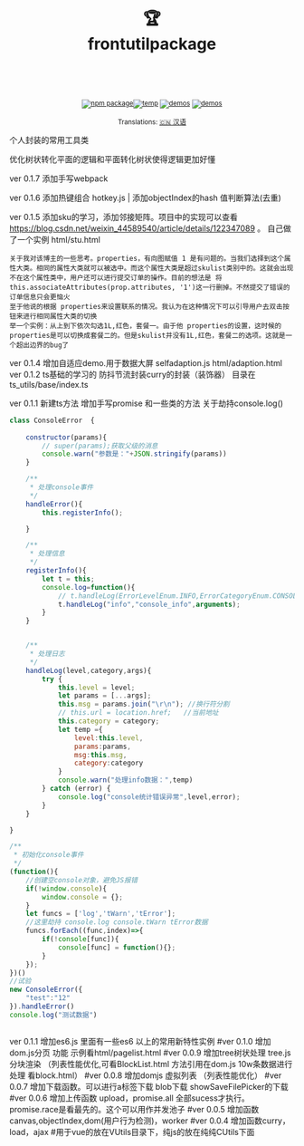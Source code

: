 <div align="center"><h1>
<br/>
🏆
<br />
frontutilpackage
<br /><br />
</h1>
<sup>
<br />
<br />
<a href="gitee.com/Electrolux"><img src="https://img.shields.io/static/v1?label=version&message=v0.1.4&color=blue" alt="npm package" /></a><a href=https://space.bilibili.com/286773126><img src="https://img.shields.io/static/v1?label=Bili&message=Electrolux&color=pink" alt="temp" /></a>
<a href="gitee.com/Electrolux">   <img src="https://img.shields.io/static/v1?label=Author&message=Electrolux&color=yellow" alt="demos" /></a>
<a href="gitee.com/Electrolux">   <img src="https://img.shields.io/static/v1?label=Contribute&message=welcome&color=green" alt="demos" /></a>
<br />
</a>
<br />
Translations: <a href="">🇨🇳 汉语</a>
</sup>
</div>

个人封装的常用工具类 


优化树状转化平面的逻辑和平面转化树状使得逻辑更加好懂

ver 0.1.7 添加手写webpack

ver 0.1.6 添加热键组合 hotkey.js | 添加objectIndex的hash 值判断算法(去重)


ver 0.1.5 添加sku的学习，添加邻接矩阵。项目中的实现可以查看 https://blog.csdn.net/weixin_44589540/article/details/122347089  。 自己做了一个实例 html/stu.html

```
关于我对该博主的一些思考。properties，有向图赋值 1 是有问题的。当我们选择到这个属性大类。相同的属性大类就可以被选中。而这个属性大类是超过skulist类别中的。这就会出现不在这个属性类中，用户还可以进行提交订单的操作。目前的想法是 将this.associateAttributes(prop.attributes, '1')这一行删掉。不然提交了错误的订单信息只会更恼火
至于他说的根据 properties来设置联系的情况。我认为在这种情况下可以引导用户去双击按钮来进行相同属性大类的切换
举一个实例：从上到下依次勾选1L,红色，套餐一。由于他 properties的设置，这时候的 properties是可以切换成套餐二的。但是skulist并没有1L,红色，套餐二的选项。这就是一个超出边界的bug了

```


ver 0.1.4 增加自适应demo.用于数据大屏 selfadaption.js html/adaption.html
ver 0.1.2 ts基础的学习的 防抖节流封装curry的封装（装饰器） 
目录在ts_utils/base/index.ts


ver 0.1.1 新建ts方法
增加手写promise 和一些类的方法
关于劫持console.log()
```js
class ConsoleError  {
    
    constructor(params){
        // super(params);获取父级的消息
        console.warn("参数是："+JSON.stringify(params))
    }

    /**
     * 处理console事件
     */
    handleError(){
        this.registerInfo();

    }

    /**
     * 处理信息
     */
    registerInfo(){
        let t = this;
        console.log=function(){
            // t.handleLog(ErrorLevelEnum.INFO,ErrorCategoryEnum.CONSOLE_INFO,arguments);
            t.handleLog("info","console_info",arguments);
        }
    }


    /**
     * 处理日志
     */
    handleLog(level,category,args){
        try {
            this.level = level;
            let params = [...args];
            this.msg = params.join("\r\n"); //换行符分割
            // this.url = location.href;   //当前地址
            this.category = category;
            let temp ={
                level:this.level,
                params:params,
                msg:this.msg,
                category:category
            }
            console.warn("处理info数据：",temp)
        } catch (error) {
            console.log("console统计错误异常",level,error);
        }
    }

}

/**
 * 初始化console事件
 */
(function(){  
    //创建空console对象，避免JS报错  
    if(!window.console){
        window.console = {};
    }
    let funcs = ['log','tWarn','tError'];
    //这里劫持 console.log console.tWarn tError数据
    funcs.forEach((func,index)=>{
        if(!console[func]){
            console[func] = function(){};
        }
    });
})()
//试验
new ConsoleError({
    "test":"12"
}).handleError()
console.log("测试数据")



```
ver 0.1.1 增加es6.js 里面有一些es6 以上的常用新特性实例
#ver 0.1.0 增加dom.js分页 功能 示例看html/pagelist.html
#ver 0.0.9 增加tree树状处理 tree.js 分块渲染 （列表性能优化,可看BlockList.html  方法引用在dom.js 10w条数据进行处理 看block.html）
#ver 0.0.8 增加domjs 虚拟列表 （列表性能优化）
#ver 0.0.7 增加下载函数。可以进行a标签下载 blob下载 showSaveFilePicker的下载
#ver 0.0.6 增加上传函数 upload，promise.all 全部sucess才执行。promise.race是看最先的。这个可以用作并发池子
#ver 0.0.5 增加函数canvas,objectIndex,dom(用户行为检测)，worker
#ver 0.0.4 增加函数curry，load，ajax
#用于vue的放在VUtils目录下，纯js的放在纯纯CUtils下面


